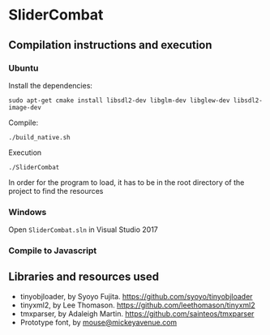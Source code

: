 # SliderCombat

## Compilation instructions and execution
### Ubuntu

Install the dependencies:
```
sudo apt-get cmake install libsdl2-dev libglm-dev libglew-dev libsdl2-image-dev
```

Compile: 
```
./build_native.sh
```

Execution
```
./SliderCombat
```

In order for the program to load, it has to be in the root directory of the project to find the resources

### Windows
Open `SliderCombat.sln` in Visual Studio 2017

### Compile to Javascript



## Libraries and resources used
* tinyobjloader, by Syoyo Fujita. https://github.com/syoyo/tinyobjloader
* tinyxml2, by Lee Thomason. https://github.com/leethomason/tinyxml2
* tmxparser, by Adaleigh Martin. https://github.com/sainteos/tmxparser
* Prototype font, by mouse@mickeyavenue.com

